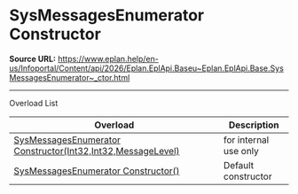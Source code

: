 # SysMessagesEnumerator Constructor

**Source URL:** https://www.eplan.help/en-us/Infoportal/Content/api/2026/Eplan.EplApi.Baseu~Eplan.EplApi.Base.SysMessagesEnumerator~_ctor.html

---

Overload List

| Overload | Description |
| --- | --- |
| [SysMessagesEnumerator Constructor(Int32,Int32,MessageLevel)](Eplan.EplApi.Baseu~Eplan.EplApi.Base.SysMessagesEnumerator~_ctor(Int32,Int32,MessageLevel).html) | for internal use only |
| [SysMessagesEnumerator Constructor()](Eplan.EplApi.Baseu~Eplan.EplApi.Base.SysMessagesEnumerator~_ctor().html) | Default constructor |
